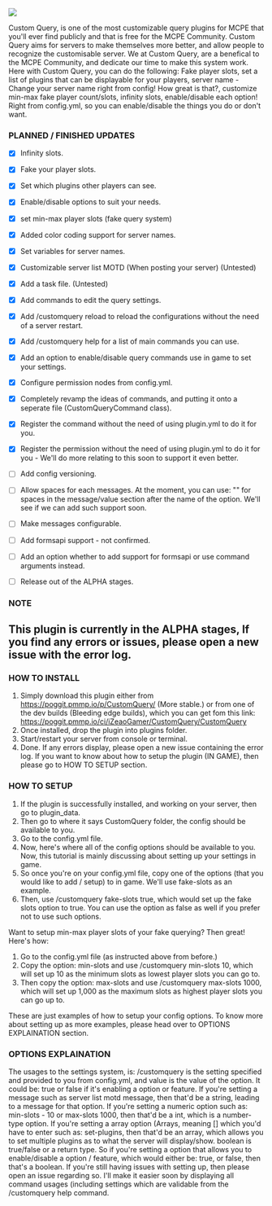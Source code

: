 [![](https://poggit.pmmp.io/shield.state/CustomQuery)](https://poggit.pmmp.io/p/CustomQuery)

Custom Query, is one of the most customizable query plugins for MCPE that you'll ever find publicly and that is free for the MCPE Community.
Custom Query aims for servers to make themselves more better, and allow people to recognize the customisable server.
We at Custom Query, are a benefical to the MCPE Community, and dedicate our time to make this system work.
Here with Custom Query, you can do the following:
Fake player slots, set a list of plugins that can be displayable for your players, server name - Change your server name right from config! How great is that?, customize min-max fake player count/slots, infinity slots, enable/disable each option! Right from config.yml, so you can enable/disable the things you do or don't want.



### PLANNED / FINISHED UPDATES

- [x] Infinity slots.
- [x] Fake your player slots.
- [x] Set which plugins other players can see.
- [x] Enable/disable options to suit your needs.
- [x] set min-max player slots (fake query system)
- [x] Added color coding support for server names.
- [x] Set variables for server names.
- [x] Customizable server list MOTD (When posting your server) (Untested)
- [x] Add a task file. (Untested)
- [x] Add commands to edit the query settings.
- [x] Add /customquery reload to reload the configurations without the need of a server restart.
- [x] Add /customquery help for a list of main commands you can use.
- [x] Add an option to enable/disable query commands use in game to set your settings.
- [x] Configure permission nodes from config.yml.
- [x] Completely revamp the ideas of commands, and putting it onto a seperate file (CustomQueryCommand class).
- [x] Register the command without the need of using plugin.yml to do it for you.
- [x] Register the permission without the need of using plugin.yml to do it for you - We'll do more relating to this soon to support it even better.
- [ ] Add config versioning.
- [ ] Allow spaces for each messages. At the moment, you can use: "" for spaces in the message/value section after the name of the option. We'll see if we can add such support soon.
- [ ] Make messages configurable.
- [ ] Add formsapi support - not confirmed.
- [ ] Add an option whether to add support for formsapi or use command arguments instead.
- [ ] Release out of the ALPHA stages.


### NOTE
## This plugin is currently in the ALPHA stages, If you find any errors or issues, please open a new issue with the error log.



### HOW TO INSTALL
1. Simply download this plugin either from https://poggit.pmmp.io/p/CustomQuery/ (More stable.) or from one of the dev builds (Bleeding edge builds), which you can get fom this link: https://poggit.pmmp.io/ci/iZeaoGamer/CustomQuery/CustomQuery
2. Once installed, drop the plugin into plugins folder.
3. Start/restart your server from console or terminal.
4. Done. If any errors display, please open a new issue containing the error log.
If you want to know about how to setup the plugin (IN GAME), then please go to HOW TO SETUP section.

### HOW TO SETUP
1. If the plugin is successfully installed, and working on your server, then go to plugin_data.
2. Then go to where it says CustomQuery folder, the config should be available to you.
3. Go to the config.yml file.
4. Now, here's where all of the config options should be available to you. Now, this tutorial is mainly discussing about setting up your settings in game.
5. So once you're on your config.yml file, copy one of the options (that you would like to add / setup) to in game. We'll use fake-slots as an example.
6. Then, use /customquery fake-slots true, which would set up the fake slots option to true. You can use the option as false as well if you prefer not to use such options.

Want to setup min-max player slots of your fake querying? Then great! Here's how:
1. Go to the config.yml file (as instructed above from before.)
2. Copy the option: min-slots and use /customquery min-slots 10, which will set up 10 as the minimum slots as lowest player slots you can go to.
3. Then copy the option: max-slots and use /customquery max-slots 1000, which will set up 1,000 as the maximum slots as highest player slots you can go up to.

These are just examples of how to setup your config options.
To know more about setting up as more examples, please head over to OPTIONS EXPLAINATION section.


### OPTIONS EXPLAINATION
The usages to the settings system, is: /customquery <settings> <value>
  <settings> is the setting specified and provided to you from config.yml, and value is the value of the option. It could be: true or false if it's enabling a option or feature.
    If you're setting a message such as server list motd message, then that'd be a string, leading to a message for that option.
    If you're setting a numeric option such as: min-slots - 10 or max-slots 1000, then that'd be a int, which is a number-type option.
    If you're setting a array option (Arrays, meaning [] which you'd have to enter such as: set-plugins, then that'd be an array, which allows you to set multiple plugins as to what the server will display/show.
    boolean is true/false or a return type. So if you're setting a option that allows you to enable/disable a option / feature, which would either be: true, or false, then that's a boolean. If you're still having issues with setting up, then please open an issue regarding so. I'll make it easier soon by displaying all command usages (including settings which are validable from the /customquery help command.
